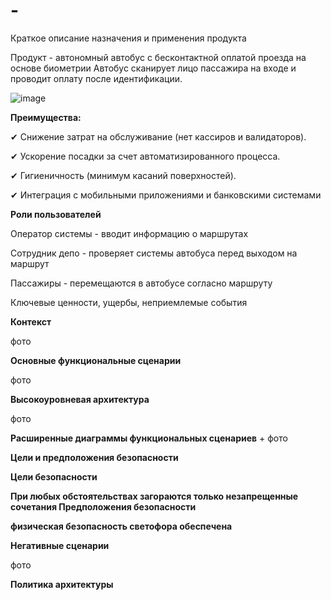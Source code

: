 # -
Краткое описание назначения и применения продукта


Продукт - автономный автобус с бесконтактной оплатой проезда на основе биометрии
Автобус сканирует лицо пассажира на входе и проводит оплату после идентификации.

![image](https://github.com/user-attachments/assets/a9ed372a-a1fa-486d-8511-f23937d3a2d5)

**Преимущества:**

✔ Снижение затрат на обслуживание (нет кассиров и валидаторов).

✔ Ускорение посадки за счет автоматизированного процесса.

✔ Гигиеничность (минимум касаний поверхностей).

✔ Интеграция с мобильными приложениями и банковскими системами

**Роли пользователей**

Оператор системы - вводит информацию о маршрутах

Сотрудник депо - проверяет системы автобуса перед выходом на маршрут

Пассажиры - перемещаются в автобусе согласно маршруту

Ключевые ценности, ущербы, неприемлемые события


**Контекст**

фото

**Основные функциональные сценарии**

фото

**Высокоуровневая архитектура**

фото

**Расширенные диаграммы функциональных сценариев** + фото

**Цели и предположения безопасности**

**Цели безопасности**

**При любых обстоятельствах загораются только незапрещенные сочетания
Предположения безопасности**

**физическая безопасность светофора обеспечена**

**Негативные сценарии**

фото

**Политика архитектуры**
